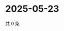 # 2025-05-23

共 0 条

<!-- BEGIN ZHIHUQUESTIONS -->
<!-- 最后更新时间 Fri May 23 2025 18:12:29 GMT+0800 (China Standard Time) -->

<!-- END ZHIHUQUESTIONS -->
